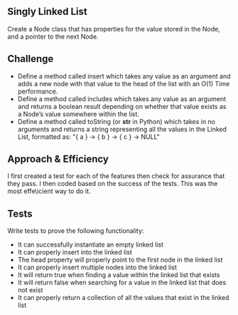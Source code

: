 ## Singly Linked List
Create a Node class that has properties for the value stored in the Node, and a pointer to the next Node.

## Challenge

- Define a method called insert which takes any value as an argument and adds a new node with that value to the head of the list with an O(1) Time performance.
- Define a method called includes which takes any value as an argument and returns a boolean result depending on whether that value exists as a Node’s value somewhere within the list.
- Define a method called toString (or __str__ in Python) which takes in no arguments and returns a string representing all the values in the Linked List, formatted as:
"{ a } -> { b } -> { c } -> NULL"

## Approach & Efficiency

I first created a test for each of the features then check for assurance that they pass. I then coded based on the success of the tests. This was the most effe\icient way to do it.

## Tests

Write tests to prove the following functionality:

- It can successfully instantiate an empty linked list
- It can properly insert into the linked list
- The head property will properly point to the first node in the linked list
- It can properly insert multiple nodes into the linked list
- It will return true when finding a value within the linked list that exists
- It will return false when searching for a value in the linked list that does not exist
- It can properly return a collection of all the values that exist in the linked list